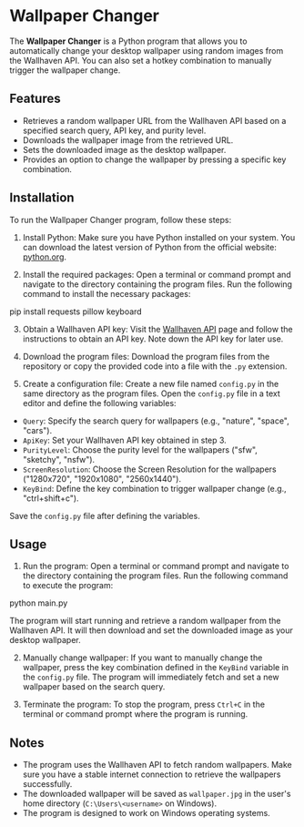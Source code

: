 # Wallpaper Changer

The **Wallpaper Changer** is a Python program that allows you to automatically change your desktop wallpaper using random images from the Wallhaven API. You can also set a hotkey combination to manually trigger the wallpaper change.

## Features

- Retrieves a random wallpaper URL from the Wallhaven API based on a specified search query, API key, and purity level.
- Downloads the wallpaper image from the retrieved URL.
- Sets the downloaded image as the desktop wallpaper.
- Provides an option to change the wallpaper by pressing a specific key combination.

## Installation

To run the Wallpaper Changer program, follow these steps:

1. Install Python: Make sure you have Python installed on your system. You can download the latest version of Python from the official website: [python.org](https://www.python.org/downloads/).

2. Install the required packages: Open a terminal or command prompt and navigate to the directory containing the program files. Run the following command to install the necessary packages:
  
  pip install requests pillow keyboard

3. Obtain a Wallhaven API key: Visit the [Wallhaven API](https://wallhaven.cc/help/api) page and follow the instructions to obtain an API key. Note down the API key for later use.

4. Download the program files: Download the program files from the repository or copy the provided code into a file with the `.py` extension.

5. Create a configuration file: Create a new file named `config.py` in the same directory as the program files. Open the `config.py` file in a text editor and define the following variables:

- `Query`: Specify the search query for wallpapers (e.g., "nature", "space", "cars").
- `ApiKey`: Set your Wallhaven API key obtained in step 3.
- `PurityLevel`: Choose the purity level for the wallpapers ("sfw", "sketchy", "nsfw").
- `ScreenResolution`: Choose the Screen Resolution for the wallpapers ("1280x720", "1920x1080", "2560x1440").
- `KeyBind`: Define the key combination to trigger wallpaper change (e.g., "ctrl+shift+c").

Save the `config.py` file after defining the variables.

## Usage

1. Run the program: Open a terminal or command prompt and navigate to the directory containing the program files. Run the following command to execute the program:

  python main.py

The program will start running and retrieve a random wallpaper from the Wallhaven API. It will then download and set the downloaded image as your desktop wallpaper.

2. Manually change wallpaper: If you want to manually change the wallpaper, press the key combination defined in the `KeyBind` variable in the `config.py` file. The program will immediately fetch and set a new wallpaper based on the search query.

3. Terminate the program: To stop the program, press `Ctrl+C` in the terminal or command prompt where the program is running.

## Notes

- The program uses the Wallhaven API to fetch random wallpapers. Make sure you have a stable internet connection to retrieve the wallpapers successfully.
- The downloaded wallpaper will be saved as `wallpaper.jpg` in the user's home directory (`C:\Users\<username>` on Windows).
- The program is designed to work on Windows operating systems.

